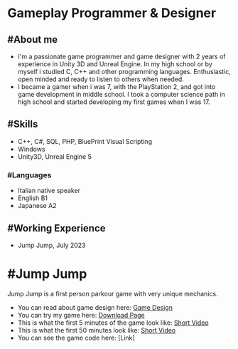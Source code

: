 # Gameplay Programmer & Designer


## #About me
- I'm a passionate game programmer and game designer with 2 years of experience in Unity 3D and Unreal Engine. In my high school or by myself i studied C, C++ and other programming languages. Enthusiastic, open minded and ready to listen to others when needed.
- I became a gamer when i was 7, with the PlayStation 2, and got into game development in middle school. I took a computer science path in high school and started developing my first games when I was 17.

## #Skills
- C++, C#, SQL, PHP, BluePrint Visual Scripting
- Windows
- Unity3D, Unreal Engine 5

### #Languages
- Italian native speaker
- English B1
- Japanese A2

## #Working Experience
- Jump Jump, July 2023

# #Jump Jump
Jump Jump is a first person parkour game with very unique mechanics.
- You can read about game design here: [Game Design](https://giusepperotondo03.github.io/JumpJump_Project.github.io-/)
- You can try my game here: [Download Page](https://giusepperotondo.itch.io/jump-jump)
- This is what the first 5 minutes of the game look like: [Short Video](https://youtu.be/F2q7cqzGsKQ)
- This is what the first 50 minutes look like: [Short Video](https://youtu.be/UNw_JKaEGEY)
- You can see the game code here: [Link]
